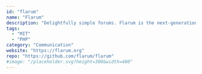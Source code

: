 ```yaml
---
id: "flarum"
name: "Flarum"
description: "Delightfully simple forums. Flarum is the next-generation forum software that makes online discussion fun again."
tags:
  - "MIT"
  - "PHP"
category: "Communication"
website: "https://flarum.org"
repo: "https://github.com/flarum/flarum"
#image: "/placeholder.svg?height=300&width=400"
---
```


